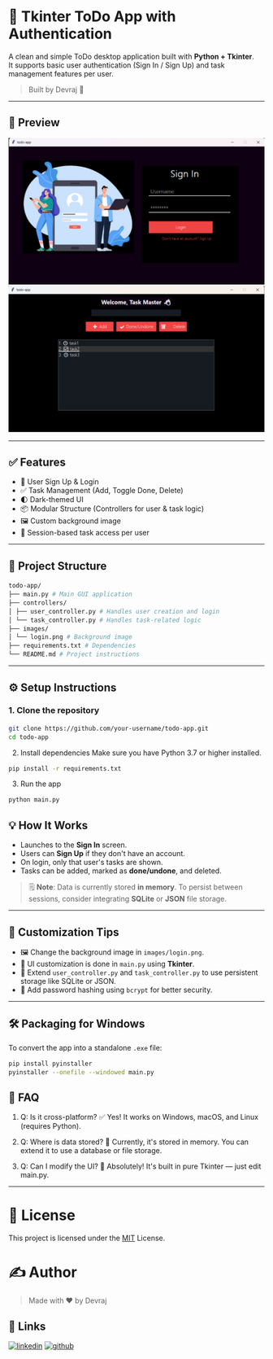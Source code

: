 # 📝 Tkinter ToDo App with Authentication

A clean and simple ToDo desktop application built with **Python + Tkinter**.  
It supports basic user authentication (Sign In / Sign Up) and task management features per user.

> Built by Devraj 🚀

---

## 📸 Preview

![Login Screen](images/auth-screen.png)
![Login Screen](images/todo-list-screen.png)

---

## ✅ Features

- 👤 User Sign Up & Login
- ✅ Task Management (Add, Toggle Done, Delete)
- 🌓 Dark-themed UI
- 📦 Modular Structure (Controllers for user & task logic)
- 🖼️ Custom background image
- 🔐 Session-based task access per user

---

## 📁 Project Structure
```bash
todo-app/
├── main.py # Main GUI application
├── controllers/
│ ├── user_controller.py # Handles user creation and login
│ └── task_controller.py # Handles task-related logic
├── images/
│ └── login.png # Background image
├── requirements.txt # Dependencies
└── README.md # Project instructions

```
---

## ⚙️ Setup Instructions

### 1. Clone the repository

```bash
git clone https://github.com/your-username/todo-app.git
cd todo-app
```

2. Install dependencies
Make sure you have Python 3.7 or higher installed.

```bash
pip install -r requirements.txt
```

3. Run the app
```bash
python main.py
```


## 💡 How It Works

- Launches to the **Sign In** screen.
- Users can **Sign Up** if they don't have an account.
- On login, only that user's tasks are shown.
- Tasks can be added, marked as **done/undone**, and deleted.

> 🗒️ **Note**: Data is currently stored **in memory**. To persist between sessions, consider integrating **SQLite** or **JSON** file storage.

---

## 🔧 Customization Tips

- 🖼️ Change the background image in `images/login.png`.
- 🎨 UI customization is done in `main.py` using **Tkinter**.
- 🧠 Extend `user_controller.py` and `task_controller.py` to use persistent storage like SQLite or JSON.
- 🔐 Add password hashing using `bcrypt` for better security.

---

## 🛠 Packaging for Windows

To convert the app into a standalone `.exe` file:

```bash
pip install pyinstaller
pyinstaller --onefile --windowed main.py
```

## 🙋 FAQ
1. Q: Is it cross-platform?
✅ Yes! It works on Windows, macOS, and Linux (requires Python).

2. Q: Where is data stored?
🧠 Currently, it's stored in memory. You can extend it to use a database or file storage.

3. Q: Can I modify the UI?
🎨 Absolutely! It's built in pure Tkinter — just edit main.py.


---

# 📄 License
This project is licensed under the [MIT](https://choosealicense.com/licenses/mit/) License.

# ✍️ Author
>Made with ❤️ by Devraj
## 🔗 Links
[![linkedin](https://img.shields.io/badge/linkedin-0A66C2?style=for-the-badge&logo=linkedin&logoColor=white)](https://www.linkedin.com/in/iamdevraj069/)
[![github](https://img.shields.io/badge/github-1DA1F2?style=for-the-badge&logo=twitter&logoColor=white)](https://github.com/imdevraj069)

